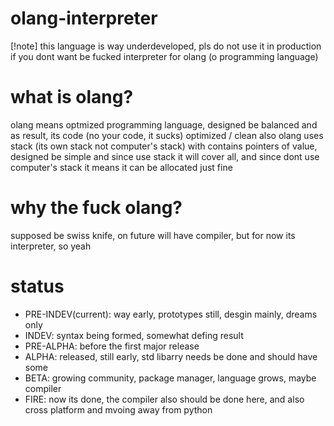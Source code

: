 # olang-interpreter
[!note] this language is way underdeveloped, pls do not use it in production if you dont want be fucked
interpreter for olang (o programming language)

# what is olang?
olang means optmized programming language, designed be balanced and as result, its code (no your code, it sucks) optimized / clean
also olang uses stack (its own stack not computer's stack) with contains pointers of value, designed be simple and since use stack it will cover all, and since dont use computer's stack it means it can be allocated just fine

# why the fuck olang?
supposed be swiss knife, on future will have compiler, but for now its interpreter, so yeah

# status
- PRE-INDEV(current): way early, prototypes still, desgin mainly, dreams only
- INDEV: syntax being formed, somewhat defing result
- PRE-ALPHA: before the first major release
- ALPHA: released, still early, std libarry needs be done and should have some
- BETA: growing community, package manager, language grows, maybe compiler
- FIRE: now its done, the compiler also should be done here, and also cross platform and mvoing away from python
